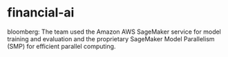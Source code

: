 # financial-ai

bloomberg:
The team used the Amazon AWS SageMaker service for model training and evaluation and the proprietary SageMaker Model Parallelism (SMP) for efficient parallel computing.
